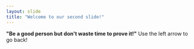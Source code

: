 ```yaml
---
layout: slide
title: "Welcome to our second slide!"
---
```

**"Be a good person but don't waste time to prove it!"**
Use the left arrow to go back!
